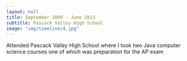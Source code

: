 ```yaml
---
layout: null
title: September 2009 - June 2013
subtitle: Pascack Valley High School
image: "img/timeline/4.jpg"
---
```

Attended Pascack Valley High School where I took two Java computer science courses one of which was preparation for the AP exam